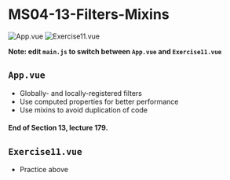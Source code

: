 # MS04-13-Filters-Mixins

![App.vue](../assets/a.png?raw=true)
![Exercise11.vue](../assets/b.png?raw=true)

**Note: edit `main.js` to switch between `App.vue` and `Exercise11.vue`**
## `App.vue`
* Globally- and locally-registered filters
* Use computed properties for better performance
* Use mixins to avoid duplication of code

#### End of Section 13, lecture 179.

## `Exercise11.vue`
* Practice above